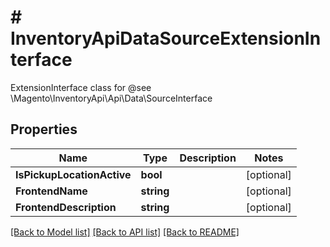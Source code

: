 # # InventoryApiDataSourceExtensionInterface
ExtensionInterface class for @see \\Magento\\InventoryApi\\Api\\Data\\SourceInterface

## Properties 


Name | Type | Description | Notes
------------ | ------------- | ------------- | -------------
**IsPickupLocationActive**| **bool** |   | [optional]
**FrontendName**| **string** |   | [optional]
**FrontendDescription**| **string** |   | [optional]


[[Back to Model list]](../../README.md#models) [[Back to API list]](../../README.md#endpoints) [[Back to README]](../../README.md)

